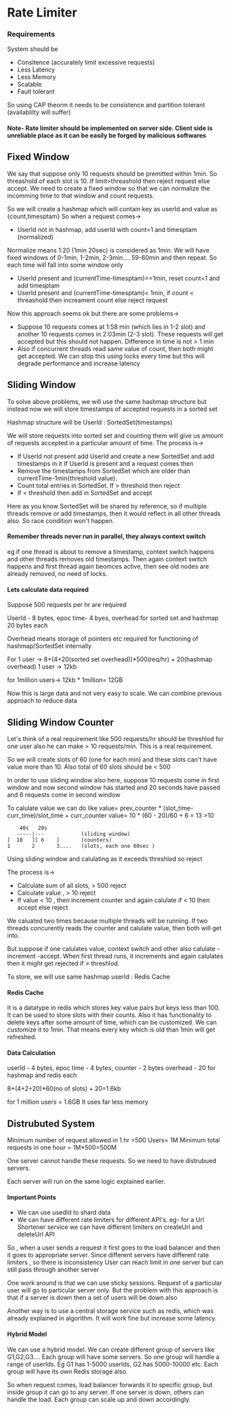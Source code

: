 
# Rate Limiter

### Requirements
System should be
- Consitence (accurately limit excessive requests)
- Less Latency
- Less Memory
- Scalable
- Fault tolerant

So using CAP theorm it needs to be consistence and partition tolerant (availablilty will suffer)

#### Note- Rate limiter should be implemented on server side. Client side is unreliable place as it can be easily be forged by malicious softwares

## Fixed Window

We say that suppose only 10 requests should be premitted
within 1min. So threashold of each slot is 10. If limit>threashold then reject request else accept.
We need to create a fixed window so that we can normalize the incomming time to that window and count requests.

So we will create a hashmap which will contain key as userId and value as {count,timesptam}
So when a request comes->
- UserId not in hashmap, add userId with count=1 and timesptam (normalized)

Normalize means 1:20 (1min 20sec) is considered as 1min.
We will have fixed windows of 0-1min, 1-2min, 2-3min.... 59-60min and then repeat. So each time will fall into some window only

- UserId present and (currentTime-timesptam)>=1min, reset count=1 and add timesptam
- UserId present and (currentTime-timesptam)< 1min, if count < threashold then increament count else reject request

Now this approach seems ok but there are some problems->
- Suppose 10 requests comes at 1:58 min (which lies in 1-2 slot) and another 10 requests comes in 2:03min (2-3 slot). These requests will get accepted but this should not happen. Difference in time is not > 1 min
- Also if concurrent threads read same value of count, then both might get accepted. We can stop this using locks every time but this will degrade performance and increase latency



## Sliding Window

To solve above problems, we will use the same hashmap structure but instead now we will store timestamps of accepted requests in a sorted set 

Hashmap structure will be
UserId : SortedSet(timestamps)

We will store requests into sorted set and counting them will give us amount of requests accepted in a particular amount of time.
The process is->

- If UserId not present add UserId and create a new SortedSet and add timestamps in it
If UserId is present and a request comes then
- Remove the timestamps from SortedSet which are older than currentTime-1min(threshold value).
- Count total entries in SortedSet. If > threshold then reject
- If < threshold then add in SortedSet and accept

Here as you know SortedSet will be shared by reference, so if multiple threads remove or add timestamps, then it would reflect in all other threads also.
So race condition won't happen.

#### Remember threads never run in parallel, they always context switch

eg if one thread is about to remove a timestamp, context switch happens and other threads removes old timestamps. Then again context switch happens and first thread
again beomces active, then see old nodes are already removed, no need of locks.

#### Lets calculate data required

Suppose 500 requests per hr are required

UserId - 8 bytes, epoc time- 4 byes, overhead for sorted set and hashmap 20 bytes each

Overhead means storage of pointers etc required for functioning of hashmap/SortedSet internally

For 1 user -> 8+(4+20(sorted set overhead))*500(req/hr) + 20(hashmap overhead)
1 user -> 12kb

for 1million users-> 12kb * 1million= 12GB

Now this is large data and not very easy to scale. We can combine previous approach to reduce data


## Sliding Window Counter

Let's think of a real requirement like 500 requests/hr should be threshlod for one user also
he can make > 10 requests/min. This is a real requirement.

So we will create slots of 60 (one for each min) and these slots can't have value more than 10. Also total of 60 slots should be < 500

In order to use sliding window also here, suppose 10 requests come in first window and now second window has started and 20 seconds have passed and 6 requests come in second window

To calulate value we can do like
value= prev_counter * (slot_time-curr_time)/slot_time + curr_counter
value= 10 * (60 - 20)/60  + 6 = 13 >10
```
    40s   20s
   -----|---            (sliding window)
[  10   ][ 6    ]       (counters)
1       2       3....   (slots, each one 60sec )
```

Using sliding window and calulating as it exceeds threshlod so reject

The process is->
- Calculate sum of all slots, > 500 reject
- Calculate value , > 10 reject
- If value < 10 , then increment counter and again calulate if < 10 then accept else reject

We caluated two times because multiple threads will be running. If two threads concurently reads the counter and calulate value, then both will get into.

But suppose if one calulates value, context switch and other also calulate - increment -accept. When first thread runs, it increments and again calulates then it might get rejected if > threshlod.

To store, we will use same hashmap 
userId : Redis Cache

#### Redis Cache
It is a datatype in redis which stores key value pairs but keys less than 100.
It can be used to store slots with their counts. Also it has functionality to delete keys after some amount of time, which can be customized.
We can customize it to 1min. That means every key which is old than 1min will get refreshed.

#### Data Calculation

userId - 4 bytes, epoc time - 4 bytes, counter - 2 bytes
overhead - 20 for hashmap and redis each

8+(4+2+20)*60(no of slots) + 20=1.6kb

for 1 million users = 1.6GB
It uses far less memory


## Distrubuted System

Minimum number of request allowed in 1 hr =500
Users= 1M
Minimum total requests in one hour = 1M*500=500M

One server cannot handle these requests. So we need to have distrubued servers.

Each server will run on the same logic explained earlier.

#### Important Points
- We can use usedId to shard data
- We can have different rate limiters for different API's. eg- for a Url Shortener service we can have different limiters on createUrl and deleteUrl API

So , when a user sends a request it first goes to the load balancer and then
it goes to appropriate server. Since different servers have different rate limiters , so there is inconsistency
User can reach limit in one server but can still pass through another server

One work around is that we can use sticky sessions. Request of a particular user will go to particular server only.
But the problem with this approach is that if a server is down then a set of users will be down also

Another way is to use a central storage service such as redis, which was already explained in algorithm. It will work fine but increase some latency.

#### Hybrid Model
We can use a hybrid model. We can create different group of servers like G1,G2,G3....
Each group will have some servers. So one group will handle a range of userIds. Eg G1 has 1-5000 userIds,
G2 has 5000-10000 etc. Each group will have its own Redis storage also.

So when request comes, load balancer forwards it to specific group, but inside group it can go to any server.
If one server is down, others can handle the load. Each group can scale up and down accordingly.
